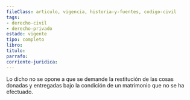 ```yaml
---
fileClass: articulo, vigencia, historia-y-fuentes, codigo-civil
tags:
- derecho-civil
- derecho-privado
estado: vigente
tipo: completo
libro:
titulo:
parrafo:
corriente-juridica:
---
```

Lo dicho no se opone a que se demande la restitución de las cosas donadas y entregadas bajo la condición de un matrimonio que no se ha efectuado.